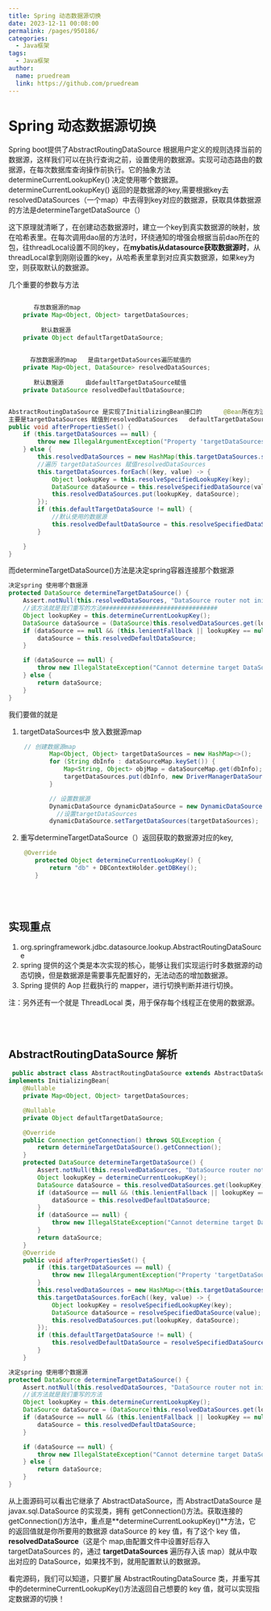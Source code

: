 ```yaml
---
title: Spring 动态数据源切换
date: 2023-12-11 00:08:00
permalink: /pages/950186/
categories:
  - Java框架
tags:
  - Java框架
author: 
  name: pruedream
  link: https://github.com/pruedream
---
```


# Spring 动态数据源切换

Spring boot提供了AbstractRoutingDataSource 根据用户定义的规则选择当前的数据源，这样我们可以在执行查询之前，设置使用的数据源。实现可动态路由的数据源，在每次数据库查询操作前执行。它的抽象方法 determineCurrentLookupKey() 决定使用哪个数据源。 determineCurrentLookupKey() 返回的是数据源的key,需要根据key去resolvedDataSources（一个map）中去得到key对应的数据源，获取具体数据源的方法是determineTargetDataSource（）



这下原理就清晰了，在创建动态数据源时，建立一个key到真实数据源的映射，放在哈希表里。在每次调用dao层的方法时，环绕通知的增强会根据当前dao所在的包，往threadLocal设置不同的key，在**mybatis从datasource获取数据源时**，从threadLocal拿到刚刚设置的key，从哈希表里拿到对应真实数据源，如果key为空，则获取默认的数据源。

 



几个重要的参数与方法

~~~java
     
       存放数据源的map
    private Map<Object, Object> targetDataSources;
    
         默认数据源
    private Object defaultTargetDataSource;
   
   
      存放数据源的map   是由targetDataSources遍历赋值的
    private Map<Object, DataSource> resolvedDataSources;
       
       默认数据源      由defaultTargetDataSource赋值
    private DataSource resolvedDefaultDataSource;



~~~

```java
AbstractRoutingDataSource 是实现了InitializingBean接口的      @Bean所在方法执行完成后，会调用此方法
主要是targetDataSources 赋值到resolvedDataSources   defaultTargetDataSource赋值到resolvedDefaultDataSource
public void afterPropertiesSet() {
    if (this.targetDataSources == null) {
        throw new IllegalArgumentException("Property 'targetDataSources' is required");
    } else {
        this.resolvedDataSources = new HashMap(this.targetDataSources.size());
        //遍历 targetDataSources 赋值resolvedDataSources
        this.targetDataSources.forEach((key, value) -> {
            Object lookupKey = this.resolveSpecifiedLookupKey(key);
            DataSource dataSource = this.resolveSpecifiedDataSource(value);
            this.resolvedDataSources.put(lookupKey, dataSource);
        });
        if (this.defaultTargetDataSource != null) {
            //默认使用的数据源
            this.resolvedDefaultDataSource = this.resolveSpecifiedDataSource(this.defaultTargetDataSource);
        }

    }
}
```

而determineTargetDataSource()方法是决定spring容器连接那个数据源

~~~java
决定spring 使用哪个数据源  
protected DataSource determineTargetDataSource() {
    Assert.notNull(this.resolvedDataSources, "DataSource router not initialized");
    //该方法就是我们重写的方法################################
    Object lookupKey = this.determineCurrentLookupKey();
    DataSource dataSource = (DataSource)this.resolvedDataSources.get(lookupKey);
    if (dataSource == null && (this.lenientFallback || lookupKey == null)) {
        dataSource = this.resolvedDefaultDataSource;
    }

    if (dataSource == null) {
        throw new IllegalStateException("Cannot determine target DataSource for lookup key [" + lookupKey + "]");
    } else {
        return dataSource;
    }
}
~~~



我们要做的就是

1. targetDataSources中 放入数据源map

   ~~~java
    // 创建数据源map
           Map<Object, Object> targetDataSources = new HashMap<>();
           for (String dbInfo : dataSourceMap.keySet()) {
               Map<String, Object> objMap = dataSourceMap.get(dbInfo);
               targetDataSources.put(dbInfo, new DriverManagerDataSource(objMap.get("url").toString(), objMap.get("username").toString(), objMap.get("password").toString()));
           }
   
           // 设置数据源
           DynamicDataSource dynamicDataSource = new DynamicDataSource();
             //设置targetDataSources 
           dynamicDataSource.setTargetDataSources(targetDataSources);
   ~~~

2. 重写determineTargetDataSource（）返回获取的数据源对应的key,

   ~~~java
    @Override
       protected Object determineCurrentLookupKey() {
           return "db" + DBContextHolder.getDBKey(); 
       }
   ~~~
<br/><br/>
   

## 实现重点

1. org.springframework.jdbc.datasource.lookup.AbstractRoutingDataSource
2. spring 提供的这个类是本次实现的核心，能够让我们实现运行时多数据源的动态切换，但是数据源是需要事先配置好的，无法动态的增加数据源。
3. Spring 提供的 Aop 拦截执行的 mapper，进行切换判断并进行切换。



注：另外还有一个就是 ThreadLocal 类，用于保存每个线程正在使用的数据源。


<br/><br/>
##  AbstractRoutingDataSource 解析



```java
 public abstract class AbstractRoutingDataSource extends AbstractDataSource 
implements InitializingBean{
    @Nullable
    private Map<Object, Object> targetDataSources;

    @Nullable
    private Object defaultTargetDataSource;

    @Override
    public Connection getConnection() throws SQLException {
        return determineTargetDataSource().getConnection();
    }
    protected DataSource determineTargetDataSource() {
        Assert.notNull(this.resolvedDataSources, "DataSource router not initialized");
        Object lookupKey = determineCurrentLookupKey();
        DataSource dataSource = this.resolvedDataSources.get(lookupKey);
        if (dataSource == null && (this.lenientFallback || lookupKey == null)) {
            dataSource = this.resolvedDefaultDataSource;
        }
        if (dataSource == null) {
            throw new IllegalStateException("Cannot determine target DataSource for lookup key [" + lookupKey + "]");
        }
        return dataSource;
    }
    @Override
    public void afterPropertiesSet() {
        if (this.targetDataSources == null) {
            throw new IllegalArgumentException("Property 'targetDataSources' is required");
        }
        this.resolvedDataSources = new HashMap<>(this.targetDataSources.size());
        this.targetDataSources.forEach((key, value) -> {
            Object lookupKey = resolveSpecifiedLookupKey(key);
            DataSource dataSource = resolveSpecifiedDataSource(value);
            this.resolvedDataSources.put(lookupKey, dataSource);
        });
        if (this.defaultTargetDataSource != null) {
            this.resolvedDefaultDataSource = resolveSpecifiedDataSource(this.defaultTargetDataSource);
        }
    }

```



```java
决定spring 使用哪个数据源  
protected DataSource determineTargetDataSource() {
    Assert.notNull(this.resolvedDataSources, "DataSource router not initialized");
    //该方法就是我们重写的方法
    Object lookupKey = this.determineCurrentLookupKey();
    DataSource dataSource = (DataSource)this.resolvedDataSources.get(lookupKey);
    if (dataSource == null && (this.lenientFallback || lookupKey == null)) {
        dataSource = this.resolvedDefaultDataSource;
    }

    if (dataSource == null) {
        throw new IllegalStateException("Cannot determine target DataSource for lookup key [" + lookupKey + "]");
    } else {
        return dataSource;
    }
}
```

从上面源码可以看出它继承了 AbstractDataSource，而 AbstractDataSource 是 javax.sql.DataSource 的实现类，拥有 getConnection()方法。获取连接的 getConnection()方法中，重点是**determineCurrentLookupKey()**方法，它的返回值就是你所要用的数据源 dataSource 的 key 值，有了这个 key 值，**resolvedDataSource**（这是个 map,由配置文件中设置好后存入 targetDataSources 的，通过 **targetDataSources** 遍历存入该 map）就从中取出对应的 DataSource，如果找不到，就用配置默认的数据源。

 看完源码，我们可以知道，只要扩展 AbstractRoutingDataSource 类，并重写其中的determineCurrentLookupKey()方法返回自己想要的 key 值，就可以实现指定数据源的切换！
